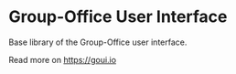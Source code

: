 Group-Office User Interface
===========================

Base library of the Group-Office user interface.

Read more on https://goui.io
